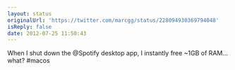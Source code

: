 ```yaml
---
layout: status
originalUrl: 'https://twitter.com/marcgg/status/228094930369794048'
isReply: false
date: 2012-07-25 11:50:43
---
```


When I shut down the @Spotify desktop app, I instantly free ~1GB of RAM... what? #macos
